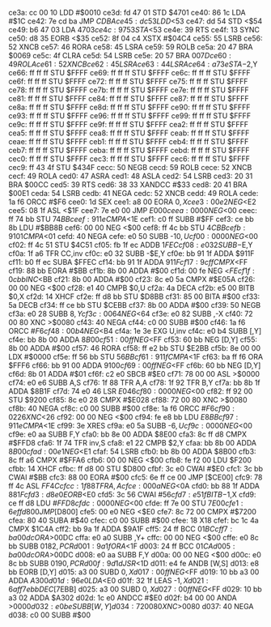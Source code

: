 ce3a: cc 00 10     LDD    #$0010
ce3d: fd 47 01     STD    $4701
ce40: 86 1c        LDA    #$1C
ce42: 7e cd ba     JMP    $CDBA
ce45: dc 53        LDD    <$53
ce47: dd 54        STD    <$54
ce49: b6 47 03     LDA    $4703
ce4c: 97 53        STA    <$53
ce4e: 39           RTS
ce4f: 13           SYNC
ce50: d8 35        EORB   <$35
ce52: 8f 04 c4     XSTX   #$04C4
ce55: 55           LSRB
ce56: 52           XNCB
ce57: 46           RORA
ce58: 45           LSRA
ce59: 59           ROLB
ce5a: 20 47        BRA    $0069
ce5c: 4f           CLRA
ce5d: 54           LSRB
ce5e: 20 57        BRA    $007D
ce60: 49           ROLA
ce61: 52           XNCB
ce62: 45           LSRA
ce63: 44           LSRA
ce64: a7 3e        STA    -$2,Y
ce66: ff ff ff     STU    $FFFF
ce69: ff ff ff     STU    $FFFF
ce6c: ff ff ff     STU    $FFFF
ce6f: ff ff ff     STU    $FFFF
ce72: ff ff ff     STU    $FFFF
ce75: ff ff ff     STU    $FFFF
ce78: ff ff ff     STU    $FFFF
ce7b: ff ff ff     STU    $FFFF
ce7e: ff ff ff     STU    $FFFF
ce81: ff ff ff     STU    $FFFF
ce84: ff ff ff     STU    $FFFF
ce87: ff ff ff     STU    $FFFF
ce8a: ff ff ff     STU    $FFFF
ce8d: ff ff ff     STU    $FFFF
ce90: ff ff ff     STU    $FFFF
ce93: ff ff ff     STU    $FFFF
ce96: ff ff ff     STU    $FFFF
ce99: ff ff ff     STU    $FFFF
ce9c: ff ff ff     STU    $FFFF
ce9f: ff ff ff     STU    $FFFF
cea2: ff ff ff     STU    $FFFF
cea5: ff ff ff     STU    $FFFF
cea8: ff ff ff     STU    $FFFF
ceab: ff ff ff     STU    $FFFF
ceae: ff ff ff     STU    $FFFF
ceb1: ff ff ff     STU    $FFFF
ceb4: ff ff ff     STU    $FFFF
ceb7: ff ff ff     STU    $FFFF
ceba: ff ff ff     STU    $FFFF
cebd: ff ff ff     STU    $FFFF
cec0: ff ff ff     STU    $FFFF
cec3: ff ff ff     STU    $FFFF
cec6: ff ff ff     STU    $FFFF
cec9: ff 43 4f     STU    $434F
cecc: 50           NEGB
cecd: 59           ROLB
cece: 52           XNCB
cecf: 49           ROLA
ced0: 47           ASRA
ced1: 48           ASLA
ced2: 54           LSRB
ced3: 20 31        BRA    $00CC
ced5: 39           RTS
ced6: 38 33        XANDCC #$33
ced8: 20 41        BRA    $00E1
ceda: 54           LSRB
cedb: 41           NEGA
cedc: 52           XNCB
cedd: 49           ROLA
cede: 1a f6        ORCC   #$F6
cee0: 1d           SEX
cee1: a8 00        EORA   $0,X
cee3: 00 e2        NEG    <$E2
cee5: 08 1f        ASL    <$1F
cee7: 7e e0 00     JMP    $E000
ceea: 00 00        NEG    <$00
ceec: ff 74 bb     STU    $74BB
ceef: 91 1e        CMPA   <$1E
cef1: c0 ff        SUBB   #$FF
cef3: ce bb 8b     LDU    #$BB8B
cef6: 00 00        NEG    <$00
cef8: ff 4c bb     STU    $4CBB
cefb: 91 01        CMPA   <$01
cefd: 40           NEGA
cefe: e0 50        SUBB   -$10,U
cf00: 00 00        NEG    <$00
cf02: ff 4c 51     STU    $4C51
cf05: fb 1f ec     ADDB   $1FEC
cf08: e0 32        SUBB   -$E,Y
cf0a: 1f a6        TFR    CC,inv
cf0c: e0 32        SUBB   -$E,Y
cf0e: bb 91 1f     ADDA   $911F
cf11: b0 ff ec     SUBA   $FFEC
cf14: bb 91 1f     ADDA   $911F
cf17: 9c ff        CMPX   <$FF
cf19: 88 bb        EORA   #$BB
cf1b: 8b 00        ADDA   #$00
cf1d: 00 fe        NEG    <$FE
cf1f: 0c bb        INC    <$BB
cf21: 8b 00        ADDA   #$00
cf23: 8c e0 5a     CMPX   #$E05A
cf26: 00 00        NEG    <$00
cf28: e1 40        CMPB   $0,U
cf2a: 4a           DECA
cf2b: e5 00        BITB   $0,X
cf2d: 14           XHCF
cf2e: ff d8 bb     STU    $D8BB
cf31: 85 00        BITA   #$00
cf33: 5a           DECB
cf34: ff ce bb     STU    $CEBB
cf37: 8b 00        ADDA   #$00
cf39: 50           NEGB
cf3a: e0 28        SUBB   $8,Y
cf3c: 00 64        NEG    <$64
cf3e: e0 82        SUBB   ,-X
cf40: 72 00 80     XNC    >$0080
cf43: 40           NEGA
cf44: c0 00        SUBB   #$00
cf46: 1a f6        ORCC   #$F6
cf48: 00 b4        NEG    <$B4
cf4a: 1e 3e        EXG    U,inv
cf4c: e0 b4        SUBB   [,Y]
cf4e: bb 8b 00     ADDA   $8B00
cf51: 00 ff        NEG    <$FF
cf53: 60 bb        NEG    [D,Y]
cf55: 8b 00        ADDA   #$00
cf57: 46           RORA
cf58: ff e2 bb     STU    $E2BB
cf5b: 8e 00 00     LDX    #$0000
cf5e: ff 56 bb     STU    $56BB
cf61: 91 1f        CMPA   <$1F
cf63: ba ff f6     ORA    $FFF6
cf66: bb 91 00     ADDA   $9100
cf69: 00 ff        NEG    <$FF
cf6b: 60 bb        NEG    [D,Y]
cf6d: 8b 01        ADDA   #$01
cf6f: c2 e0        SBCB   #$E0
cf71: 78 00 00     ASL    >$0000
cf74: e0 e6        SUBB   A,S
cf76: 1f 88        TFR    A,A
cf78: 1f 92        TFR    B,Y
cf7a: bb 8b 1f     ADDA   $8B1F
cf7d: 74 e0 46     LSR    $E046
cf80: 00 00        NEG    <$00
cf82: ff 92 00     STU    $9200
cf85: 8c e0 28     CMPX   #$E028
cf88: 72 00 80     XNC    >$0080
cf8b: 40           NEGA
cf8c: c0 00        SUBB   #$00
cf8e: 1a f6        ORCC   #$F6
cf90: 02 26        XNC    <$26
cf92: 00 00        NEG    <$00
cf94: fe e8 bb     LDU    $E8BB
cf97: 91 1e        CMPA   <$1E
cf99: 3e           XRES
cf9a: e0 5a        SUBB   -$6,U
cf9c: 00 00        NEG    <$00
cf9e: e0 aa        SUBB   F,Y
cfa0: bb 8e 00     ADDA   $8E00
cfa3: 8c ff d8     CMPX   #$FFD8
cfa6: 1f 74        TFR    inv,S
cfa8: e1 22        CMPB   $2,Y
cfaa: bb 8b 00     ADDA   $8B00
cfad: 00 e1        NEG    <$E1
cfaf: 54           LSRB
cfb0: bb 8b 00     ADDA   $8B00
cfb3: 8c ff a6     CMPX   #$FFA6
cfb6: 00 00        NEG    <$00
cfb8: fe f2 00     LDU    $F200
cfbb: 14           XHCF
cfbc: ff d8 00     STU    $D800
cfbf: 3c e0        CWAI   #$E0
cfc1: 3c bb        CWAI   #$BB
cfc3: 88 00        EORA   #$00
cfc5: 6e ff ce 00  JMP    [$CE00]
cfc9: 78 ff 4c     ASL    $FF4C
cfcc: 1f 88        TFR    A,A
cfce: 00 0a        NEG    <$0A
cfd0: bb 88 1f     ADDA   $881F
cfd3: d8 e0        EORB   <$E0
cfd5: 3c 56        CWAI   #$56
cfd7: e5 1f        BITB   -$1,X
cfd9: ce ff d8     LDU    #$FFD8
cfdc: 00 00        NEG    <$00
cfde: ff 7e 00     STU    $7E00
cfe1: 6e ff d8 00  JMP    [$D800]
cfe5: 00 e0        NEG    <$E0
cfe7: 8c 72 00     CMPX   #$7200
cfea: 80 40        SUBA   #$40
cfec: c0 00        SUBB   #$00
cfee: 18           X18
cfef: bc 1c 4a     CMPX   $1C4A
cff2: bb 9a 1f     ADDA   $9A1F
cff5: 24 ff        BCC    $01BC
cff7: ba 00 dc     ORA    >$00DC
cffa: e0 a0        SUBB   ,Y+
cffc: 00 00        NEG    <$00
cffe: e0 8c bb     SUBB   $0182,PCR
d001: 9a 1f        ORA    <$1F
d003: 24 ff        BCC    $01CA
d005: ba 00 dc     ORA    >$00DC
d008: e0 aa        SUBB   F,Y
d00a: 00 00        NEG    <$00
d00c: e0 8c bb     SUBB   $0190,PCR
d00f: 9d 1d        JSR    <$1D
d011: e4 fe        ANDB   [W,S]
d013: e8 bb        EORB   [D,Y]
d015: a3 00        SUBD   $0,X
d017: 00 ff        NEG    <$FF
d019: 10 bb a3 00  ADDA   $A300
d01d: 96 e0        LDA    <$E0
d01f: 32 1f        LEAS   -$1,X
d021: 6a ff 7e bb  DEC    [$7EBB]
d025: a3 00        SUBD   $0,X
d027: 00 ff        NEG    <$FF
d029: 10 bb a3 02  ADDA   $A302
d02d: 1c e0        ANDCC  #$E0
d02f: b4 00 00     ANDA   >$0000
d032: e0 be        SUBB   [W,Y]
d034: 72 00 80     XNC    >$0080
d037: 40           NEGA
d038: c0 00        SUBB   #$00
